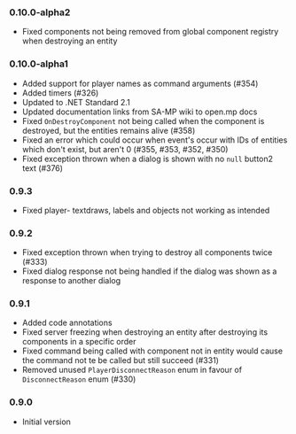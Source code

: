 ### 0.10.0-alpha2
- Fixed components not being removed from global component registry when destroying an entity

### 0.10.0-alpha1
- Added support for  player names as command arguments (#354)
- Added timers (#326)
- Updated to .NET Standard 2.1
- Updated documentation links from SA-MP wiki to open.mp docs
- Fixed `OnDestroyComponent` not being called when the component is destroyed, but the entities remains alive (#358)
- Fixed an error which could occur when event's occur with IDs of entities which don't exist, but aren't 0 (#355, #353, #352, #350)
- Fixed exception thrown when a dialog is shown with no `null` button2 text (#376)

### 0.9.3
- Fixed player- textdraws, labels and objects not working as intended

### 0.9.2
- Fixed exception thrown when trying to destroy all components twice (#333)
- Fixed dialog response not being handled if the dialog was shown as a response to another dialog

### 0.9.1
- Added code annotations
- Fixed server freezing when destroying an entity after destroying its components in a specific order
- Fixed command being called with component not in entity would cause the command not te be called but still succeed (#331)
- Removed unused `PlayerDisconnectReason` enum in favour of `DisconnectReason` enum (#330)

### 0.9.0
- Initial version
